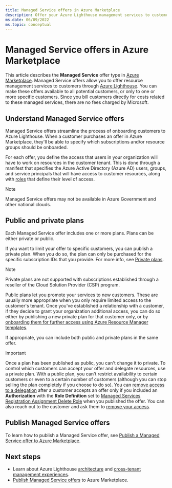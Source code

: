```yaml
---
title: Managed Service offers in Azure Marketplace
description: Offer your Azure Lighthouse management services to customers through Managed Services offers in Azure Marketplace.
ms.date: 06/09/2022
ms.topic: conceptual
---
```


# Managed Service offers in Azure Marketplace

This article describes the **Managed Service** offer type in [Azure Marketplace](https://azuremarketplace.microsoft.com). Managed Service offers allow you to offer resource management services to customers through [Azure Lighthouse](../overview.md). You can make these offers available to all potential customers, or only to one or more specific customers. Since you bill customers directly for costs related to these managed services, there are no fees charged by Microsoft.

## Understand Managed Service offers

Managed Service offers streamline the process of onboarding customers to Azure Lighthouse. When a customer purchases an offer in Azure Marketplace, they'll be able to specify which subscriptions and/or resource groups should be onboarded.

For each offer, you define the access that users in your organization will have to work on resources in the customer tenant. This is done through a manifest that specifies the Azure Active Directory (Azure AD) users, groups, and service principals that will have access to customer resources, along with [roles](tenants-users-roles.md#role-support-for-azure-lighthouse) that define their level of access.

> [!NOTE]
> Managed Service offers may not be available in Azure Government and other national clouds.

## Public and private plans

Each Managed Service offer includes one or more plans. Plans can be either private or public.

If you want to limit your offer to specific customers, you can publish a private plan. When you do so, the plan can only be purchased for the specific subscription IDs that you provide. For more info, see [Private plans](../../marketplace/private-plans.md).

> [!NOTE]
> Private plans are not supported with subscriptions established through a reseller of the Cloud Solution Provider (CSP) program.

Public plans let you promote your services to new customers. These are usually more appropriate when you only require limited access to the customer's tenant. Once you've established a relationship with a customer, if they decide to grant your organization additional access, you can do so either by publishing a new private plan for that customer only, or by [onboarding them for further access using Azure Resource Manager templates](../how-to/onboard-customer.md).

If appropriate, you can include both public and private plans in the same offer.

> [!IMPORTANT]
> Once a plan has been published as public, you can't change it to private. To control which customers can accept your offer and delegate resources, use a private plan. With a public plan, you can't restrict availability to certain customers or even to a certain number of customers (although you can stop selling the plan completely if you choose to do so). You can [remove access to a delegation](../how-to/remove-delegation.md) after a customer accepts an offer only if you included an **Authorization** with the **Role Definition** set to [Managed Services Registration Assignment Delete Role](../../role-based-access-control/built-in-roles.md#managed-services-registration-assignment-delete-role) when you published the offer. You can also reach out to the  customer and ask them to [remove your access](../how-to/view-manage-service-providers.md#remove-service-provider-offers).

## Publish Managed Service offers

To learn how to publish a Managed Service offer, see [Publish a Managed Service offer to Azure Marketplace](../how-to/publish-managed-services-offers.md).

## Next steps

- Learn about Azure Lighthouse [architecture](architecture.md) and [cross-tenant management experiences](cross-tenant-management-experience.md).
- [Publish Managed Service offers](../how-to/publish-managed-services-offers.md) to Azure Marketplace.
